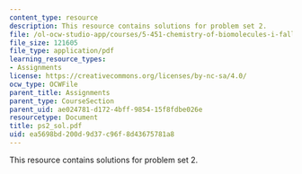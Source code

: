 ```yaml
---
content_type: resource
description: This resource contains solutions for problem set 2.
file: /ol-ocw-studio-app/courses/5-451-chemistry-of-biomolecules-i-fall-2005/ea5698bd200d9d37c96f8d43675781a8_ps2_sol.pdf
file_size: 121605
file_type: application/pdf
learning_resource_types:
- Assignments
license: https://creativecommons.org/licenses/by-nc-sa/4.0/
ocw_type: OCWFile
parent_title: Assignments
parent_type: CourseSection
parent_uid: ae024781-d172-4bff-9854-15f8fdbe026e
resourcetype: Document
title: ps2_sol.pdf
uid: ea5698bd-200d-9d37-c96f-8d43675781a8
---
```

This resource contains solutions for problem set 2.